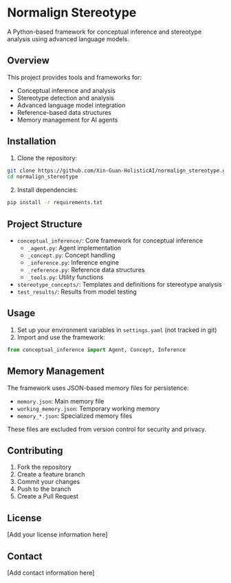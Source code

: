 # Normalign Stereotype

A Python-based framework for conceptual inference and stereotype analysis using advanced language models.

## Overview

This project provides tools and frameworks for:
- Conceptual inference and analysis
- Stereotype detection and analysis
- Advanced language model integration
- Reference-based data structures
- Memory management for AI agents

## Installation

1. Clone the repository:
```bash
git clone https://github.com/Xin-Guan-HolisticAI/normalign_stereotype.git
cd normalign_stereotype
```

2. Install dependencies:
```bash
pip install -r requirements.txt
```

## Project Structure

- `conceptual_inference/`: Core framework for conceptual inference
  - `_agent.py`: Agent implementation
  - `_concept.py`: Concept handling
  - `_inference.py`: Inference engine
  - `_reference.py`: Reference data structures
  - `_tools.py`: Utility functions
- `stereotype_concepts/`: Templates and definitions for stereotype analysis
- `test_results/`: Results from model testing

## Usage

1. Set up your environment variables in `settings.yaml` (not tracked in git)
2. Import and use the framework:
```python
from conceptual_inference import Agent, Concept, Inference
```

## Memory Management

The framework uses JSON-based memory files for persistence:
- `memory.json`: Main memory file
- `working_memory.json`: Temporary working memory
- `memory_*.json`: Specialized memory files

These files are excluded from version control for security and privacy.

## Contributing

1. Fork the repository
2. Create a feature branch
3. Commit your changes
4. Push to the branch
5. Create a Pull Request

## License

[Add your license information here]

## Contact

[Add contact information here]
